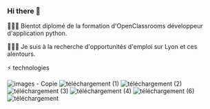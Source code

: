 ### Hi there 👋
👨🏻‍🎓 Bientot diplomé de la formation d'OpenClassrooms développeur d'application python.


👨🏻‍💻 Je suis à la recherche d'opportunités d'emploi sur Lyon et ces alentours.


⚡️ technologies

![images - Copie](https://user-images.githubusercontent.com/97916857/231560770-49b92586-8c21-49eb-8ec0-b8ba6368c4e4.png)
![téléchargement (1)](https://user-images.githubusercontent.com/97916857/231548224-28107ea1-7eb2-4db6-8eab-07d23829e9bc.png)
![téléchargement (2)](https://user-images.githubusercontent.com/97916857/231548229-c32b7ce8-b9a7-4a4e-8b74-260801531948.png)
![téléchargement (3)](https://user-images.githubusercontent.com/97916857/231548232-b92d3bd6-4ad7-47f3-9c5c-2c47fd5350b8.png)
![téléchargement (4)](https://user-images.githubusercontent.com/97916857/231548237-e12b5f5b-4e31-4725-8d72-c837ecec539b.png)
![téléchargement (6)](https://user-images.githubusercontent.com/97916857/231548239-2aab4ab6-07f3-4385-acba-8b27dd013b6b.png)
![téléchargement](https://user-images.githubusercontent.com/97916857/231548242-0d0503e7-569e-47d9-ae88-b03de7ba6a0d.png)



<!--
**boukaii/boukaii** is a ✨ _special_ ✨ repository because its `README.md` (this file) appears on your GitHub profile.

Here are some ideas to get you started:

- 🔭 I’m currently working on ...
- 🌱 I’m currently learning ...
- 👯 I’m looking to collaborate on ...
- 🤔 I’m looking for help with ...
- 💬 Ask me about ...
- 📫 How to reach me: ...
- 😄 Pronouns: ...
- ⚡ Fun fact: ...
-->
